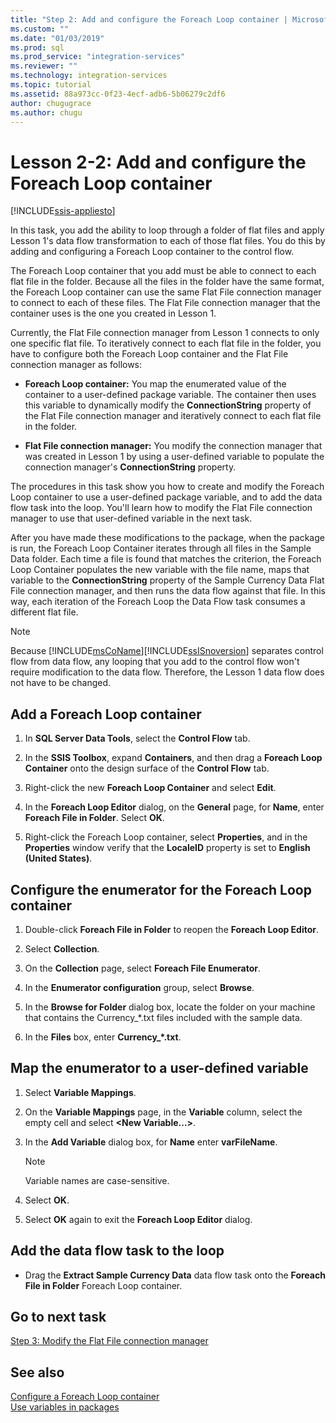 ```yaml
---
title: "Step 2: Add and configure the Foreach Loop container | Microsoft Docs"
ms.custom: ""
ms.date: "01/03/2019"
ms.prod: sql
ms.prod_service: "integration-services"
ms.reviewer: ""
ms.technology: integration-services
ms.topic: tutorial
ms.assetid: 88a973cc-0f23-4ecf-adb6-5b06279c2df6
author: chugugrace
ms.author: chugu
---
```

# Lesson 2-2: Add and configure the Foreach Loop container

[!INCLUDE[ssis-appliesto](../includes/ssis-appliesto-ssvrpluslinux-asdb-asdw-xxx.md)]



In this task, you add the ability to loop through a folder of flat files and apply Lesson 1's data flow transformation to each of those flat files. You do this by adding and configuring a Foreach Loop container to the control flow.  
  
The Foreach Loop container that you add must be able to connect to each flat file in the folder. Because all the files in the folder have the same format, the Foreach Loop container can use the same Flat File connection manager to connect to each of these files. The Flat File connection manager that the container uses is the one you created in Lesson 1.  
  
Currently, the Flat File connection manager from Lesson 1 connects to only one specific flat file. To iteratively connect to each flat file in the folder, you have to configure both the Foreach Loop container and the Flat File connection manager as follows:  
  
-   **Foreach Loop container:** You map the enumerated value of the container to a user-defined package variable. The container then uses this variable to dynamically modify the **ConnectionString** property of the Flat File connection manager and iteratively connect to each flat file in the folder.  
  
-   **Flat File connection manager:** You modify the connection manager that was created in Lesson 1 by using a user-defined variable to populate the connection manager's **ConnectionString** property.  
  
The procedures in this task show you how to create and modify the Foreach Loop container to use a user-defined package variable, and to add the data flow task into the loop. You'll learn how to modify the Flat File connection manager to use that user-defined variable in the next task.  
  
After you have made these modifications to the package, when the package is run, the Foreach Loop Container iterates through all files in the Sample Data folder. Each time a file is found that matches the criterion, the Foreach Loop Container populates the new variable with the file name, maps that variable to the **ConnectionString** property of the Sample Currency Data Flat File connection manager, and then runs the data flow against that file. In this way, each iteration of the Foreach Loop the Data Flow task consumes a different flat file.  
  
> [!NOTE]  
> Because [!INCLUDE[msCoName](../includes/msconame-md.md)][!INCLUDE[ssISnoversion](../includes/ssisnoversion-md.md)] separates control flow from data flow, any looping that you add to the control flow won't require modification to the data flow. Therefore, the Lesson 1 data flow does not have to be changed.  
  
## Add a Foreach Loop container  
  
1.  In **SQL Server Data Tools**, select the **Control Flow** tab.  
  
2.  In the **SSIS Toolbox**, expand **Containers**, and then drag a **Foreach Loop Container** onto the design surface of the **Control Flow** tab.  
  
3.  Right-click the new **Foreach Loop Container** and select **Edit**.  
  
4.  In the **Foreach Loop Editor** dialog, on the **General** page, for **Name**, enter **Foreach File in Folder**. Select **OK**.  
  
5.  Right-click the Foreach Loop container, select **Properties**, and in the **Properties** window verify that the **LocaleID** property is set to **English (United States)**.  
  
## Configure the enumerator for the Foreach Loop container  
  
1.  Double-click **Foreach File in Folder** to reopen the **Foreach Loop Editor**.  
  
2.  Select **Collection**.  
  
3.  On the **Collection** page, select **Foreach File Enumerator**.  
  
4.  In the **Enumerator configuration** group, select **Browse**.  
  
5.  In the **Browse for Folder** dialog box, locate the folder on your machine that contains the Currency_*.txt files included with the sample data.

6.  In the **Files** box, enter **Currency_\*.txt**.  
  
## Map the enumerator to a user-defined variable  
  
1.  Select **Variable Mappings**.  
  
2.  On the **Variable Mappings** page, in the **Variable** column, select the empty cell and select **\<New Variable...>**.  
  
3.  In the **Add Variable** dialog box, for **Name** enter **varFileName**.  
  
    > [!NOTE]  
    > Variable names are case-sensitive.  
  
4.  Select **OK**.  
  
5.  Select **OK** again to exit the **Foreach Loop Editor** dialog.  
  
## Add the data flow task to the loop  
  
-   Drag the **Extract Sample Currency Data** data flow task onto the **Foreach File in Folder** Foreach Loop container.  
  
## Go to next task  
[Step 3: Modify the Flat File connection manager](../integration-services/lesson-2-3-modifying-the-flat-file-connection-manager.md)  
  
## See also  
[Configure a Foreach Loop container](https://msdn.microsoft.com/library/519c6f96-5e1f-47d2-b96a-d49946948c25)  
[Use variables in packages](https://msdn.microsoft.com/library/7742e92d-46c5-4cc4-b9a3-45b688ddb787)  
  
  
  
